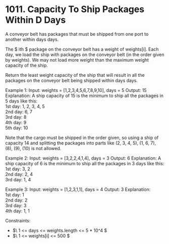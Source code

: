 # 1011. Capacity To Ship Packages Within D Days

A conveyor belt has packages that must be shipped from one port to another within days days.

The $ ith $ package on the conveyor belt has a weight of weights[i]. Each day, we load the ship with packages on the conveyor belt (in the order given by weights). We may not load more weight than the maximum weight capacity of the ship.

Return the least weight capacity of the ship that will result in all the packages on the conveyor belt being shipped within days days.


Example 1:
Input: weights = [1,2,3,4,5,6,7,8,9,10], days = 5
Output: 15
Explanation: A ship capacity of 15 is the minimum to ship all the packages in 5 days like this:  
1st day: 1, 2, 3, 4, 5  
2nd day: 6, 7  
3rd day: 8  
4th day: 9  
5th day: 10  

Note that the cargo must be shipped in the order given, so using a ship of capacity 14 and splitting the packages into parts like (2, 3, 4, 5), (1, 6, 7), (8), (9), (10) is not allowed.

Example 2:
Input: weights = [3,2,2,4,1,4], days = 3
Output: 6
Explanation: A ship capacity of 6 is the minimum to ship all the packages in 3 days like this:  
1st day: 3, 2  
2nd day: 2, 4  
3rd day: 1, 4  

Example 3:
Input: weights = [1,2,3,1,1], days = 4
Output: 3
Explanation:  
1st day: 1  
2nd day: 2  
3rd day: 3  
4th day: 1, 1  
 
Constraints:
* $\ 1 <= days <= weights.length <= 5 * 10^4 $
* $\ 1 <= weights[i] <= 500 $
